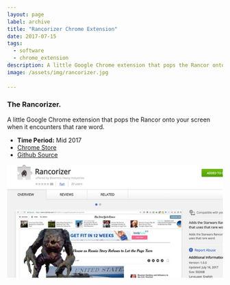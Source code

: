 ```yaml
---
layout: page
label: archive
title: "Rancorizer Chrome Extension"
date: 2017-07-15
tags:
  - software
  - chrome_extension
description: A little Google Chrome extension that pops the Rancor onto your screen when it encounters that rare word. 
image: /assets/img/rancorizer.jpg

---
```


### The Rancorizer. 

A little Google Chrome extension that pops the Rancor onto your screen when it encounters that rare word.

+ **Time Period:** Mid 2017
+ [Chrome Store](https://chrome.google.com/webstore/detail/rancorizer/dgblmflhnjgeinapenolaiddnmfioicn?hl=en)
+ [Github Source](https://github.com/code128/rancorizer)

<a href="/assets/img/rancorizer.jpg" data-fancybox="gallery" data-caption="">
  <img src="/assets/img/rancorizer.jpg" alt="" />
</a>